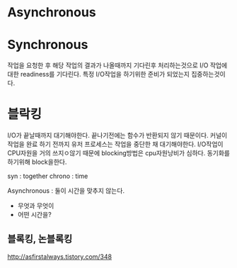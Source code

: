 # Asynchronous



# Synchronous
작업을 요청한 후 해당 작업의 결과가 나올때까지 기다린후 처리하는것으로 I/O 작업에 대한 readiness를 기다린다. 특정 I/O작업을 하기위한 준비가 되었는지 집중하는것이다.

# 블락킹
I/O가 끝날때까지 대기해야한다. 끝나기전에는 함수가 반환되지 않기 때문이다. 커널이 작업을 완료 하기 전까지 유저 프로세스는 작업을 중단한 채 대기해야한다. I/O작업이 CPU자원을 거의 쓰지ㅇ않기 때문에 blocking방법은 cpu자원낭비가 심하다. 
동기화를 하기위해 block을한다.

syn : together
chrono : time

Asynchronous : 둘이 시간을 맞추지 않는다.
* 무엇과 무엇이
* 어떤 시간을?




## 블록킹, 논블록킹

http://asfirstalways.tistory.com/348
